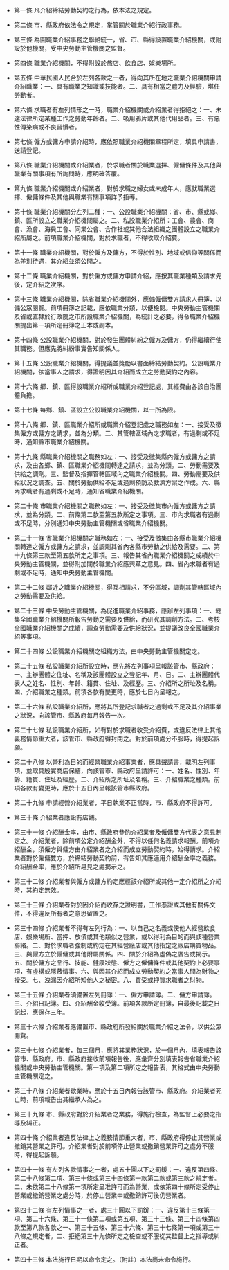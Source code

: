 * 第一條 凡介紹締結勞動契約之行為，依本法之規定。

* 第二條 市、縣政府依法令之規定，掌管關於職業介紹行政事務。

* 第三條 為圖職業介紹事務之聯絡統一，省、市、縣得設置職業介紹機關，或附設於他機關，受中央勞動主管機關之監督。

* 第四條 職業介紹機關，不得附設於旅店、飲食店、娛樂場所。

* 第五條 中華民國人民合於左列各款之一者，得向其所在地之職業介紹機關申請介紹職業：一、具有職業之知識或技能者。二、具有相當之體力及經驗，堪任勞動者。

* 第六條 求職者有左列情形之一時，職業介紹機關或介紹業者得拒絕之：一、未達法律所定某種工作之勞動年齡者。二、吸用鴉片或其他代用品者。三、有惡性傳染病或不良習慣者。

* 第七條 僱方或傭方申請介紹時，應依照職業介紹機關章程所定，填具申請書，送請登記。

* 第八條 職業介紹機關或介紹業者，於求職者關於職業選擇、僱傭條件及其他與職業有關事項有所詢問時，應明確答覆。

* 第九條 職業介紹機關或介紹業者，對於求職之婦女或未成年人，應就職業選擇、僱傭條件及其他與職業有關事項詳予指導。

* 第十條 職業介紹機關分左列二種：一、公設職業介紹機關：省、市、縣或鄉、鎮、區所設立之職業介紹機關屬之。二、私設職業介紹所：工會、農會、商會、漁會、海員工會、同業公會、合作社或其他合法組織之團體設立之職業介紹所屬之。前項職業介紹機關，對於求職者，不得收取介紹費。

* 第十一條 職業介紹機關，對於僱方及傭方，不得於性別、地域或信仰等關係而為差別待遇，其介紹並須公開之。

* 第十二條 職業介紹機關，對於僱方或傭方申請介紹，應按其職業種類及請求先後，定介紹之次序。

* 第十三條 職業介紹機關，除省職業介紹機關外，應備僱傭雙方請求人冊簿，以備公眾閱覽。前項冊簿之記載，應依職業分類，以便檢閱。中央勞動主管機關及省或直隸於行政院之市所設職業介紹機關，為統計之必要，得令職業介紹機關提出第一項所定冊簿之正本或副本。

* 第十四條 公設職業介紹機關，對於發生團體糾紛之僱方及傭方，仍得繼續行使其職務。但應先將糾紛事實告知關係人。

* 第十五條 公設職業介紹機關，得提議並獎勵以書面締結勞動契約。公設職業介紹機關，依當事人之請求，得證明因其介紹而成立之勞動契約之內容。

* 第十六條 鄉、鎮、區得設職業介紹所或職業介紹登記處，其經費由各該自治團體負擔。

* 第十七條 每鄉、鎮、區設立公設職業介紹機關，以一所為限。

* 第十八條 鄉、鎮、區職業介紹所或職業介紹登記處之職務如左：一、接受及徵集僱方或傭方之請求，並為分類。二、其管轄區域內之求職者，有過剩或不足時，通知縣市職業介紹機關。

* 第十九條 縣職業介紹機關之職務如左：一、接受及徵集縣內僱方或傭方之請求，及由各鄉、鎮、區職業介紹機關轉達之請求，並為分類。二、勞動需要及供給之調劑。三、監督及指揮管轄區域內之職業介紹機關。四、勞動需要及供給狀況之調查。五、關於勞動供給不足或過剩預防及救濟方案之作成。六、縣內求職者有過剩或不足時，通知省職業介紹機關。

* 第二十條 市職業介紹機關之職務如左：一、接受及徵集市內僱方或傭方之請求，並為分類。二、前條第二款至第五款所定之事項。三、市內求職者有過剩或不足時，分別通知中央勞動主管機關或省職業介紹機關。

* 第二十一條 省職業介紹機關之職務如左：一、接受及徵集由各縣市職業介紹機關轉達之僱方或傭方之請求，並調劑其省內各縣市勞動之供給及需要。二、第十九條第三款至第五款所定之事項。三、報告其省內職業介紹機關之成績於中央勞動主管機關，並得附加關於職業介紹應興革之意見。四、省內求職者有過剩或不足時，通知中央勞動主管機關。

* 第二十二條 鄰近之職業介紹機關，得互相請求，不分區域，調劑其管轄區域內之勞動需要及供給。

* 第二十三條 中央勞動主管機關，為促進職業介紹事務，應辦左列事項：一、總集全國職業介紹機關所報告勞動之需要及供給，而研究其調劑方法。二、考核全國職業介紹機關之成績，調查勞動需要及供給狀況，並提議改良全國職業介紹等事項。

* 第二十四條 公設職業介紹機關之組織方法，由中央勞動主管機關定之。

* 第二十五條 私設職業介紹所設立時，應先將左列事項呈報該管市、縣政府：一、主辦團體之住址、名稱及該團體設立之登記年、月、日。二、主辦團體代表人之姓名、性別、年齡、籍貫、住址、及經歷。三、介紹所之所址及名稱。四、介紹職業之種類。前項各款有變更時，應於七日內呈報之。

* 第二十六條 私設職業介紹所，應將其所登記求職者之過剩或不足及其介紹事業之狀況，向該管市、縣政府每月報告一次。

* 第二十七條 私設職業介紹所，如有對於求職者收受介紹費，或違反法律上其他義務情節重大者，該管市、縣政府得封閉之。對於前項處分不服時，得提起訴願。

* 第二十八條 以營利為目的而經營職業介紹事業者，應具聲請書，載明左列事項，並取具殷實商店保結，向該管市、縣政府呈請許可：一、姓名、性別、年齡、籍貫、住址及經歷。二、介紹所之所址及名稱。三、介紹職業之種類。前項各款有變更時，應於十五日內呈報該管市縣政府。

* 第二十九條 申請經營介紹業者，平日執業不正當時，市、縣政府不得許可。

* 第三十條 介紹業者應設有店舖。

* 第三十一條 介紹酬金率，由市、縣政府參酌介紹業者及僱傭雙方代表之意見制定之。介紹業者，除前項公定介紹酬金外，不得以任何名義請求報酬。前項介紹酬金，須僱方與傭方由介紹業者之介紹而成立勞動契約時，始得請求。介紹業者對於僱傭雙方，於締結勞動契約前，有告知其應適用介紹酬金率之義務。介紹酬金率，應於介紹所易見之處揭示之。

* 第三十二條 介紹業者與僱方或傭方約定應經該介紹所或其他一定介紹所之介紹時，其約定無效。

* 第三十三條 介紹業者對於因介紹而收存之證明書，工作憑證或其他有關係文件，不得違反所有者之意思留置之。

* 第三十四條 介紹業者不得有左列行為：一、以自己之名義或使他人經營飲食店、娛樂場所、當押、放債或其他類似之營業，或以得利為目的而與該種營業聯絡。二、對於求職者強制或約定在其經營廠店或其他指定之廠店購買物品。三、與僱方立於僱傭或其他附屬關係。四、關於介紹為虛偽之廣告或揭示。五、關於傭方之品行、技能、健康狀態、僱方之僱傭條件或其他契約上必要事項，有虛構或隱蔽情事。六、與因其介紹而成立勞動契約之當事人間為財物之授受。七、洩漏因介紹所知他人之秘密。八、買受或押質求職者之財物。

* 第三十五條 介紹業者須備置左列冊簿：一、僱方申請簿。二、傭方申請簿。三、介紹日記簿。四、介紹酬金收受簿。前項各款所定冊簿，自最後記載之日記起，應保存三年。

* 第三十六條 介紹業者應備置市、縣政府所發給關於職業介紹之法令，以供公眾閱覽。

* 第三十七條 介紹業者，每三個月，應將其業務狀況，於一個月內，填表報告該管市、縣政府。市、縣政府接收前項報告後，應彙齊分別填表報告省職業介紹機關或中央勞動主管機關。第一項及第二項所定之報告表，其格式由中央勞動主管機關定之。

* 第三十八條 介紹業者歇業時，應於十五日內報告該管市、縣政府。介紹業者死亡時，前項報告由其繼承人為之。

* 第三十九條 市、縣政府對於介紹業者之業務，得施行檢查，為監督上必要之指導及糾正。

* 第四十條 介紹業者違反法律上之義務情節重大者，市、縣政府得停止其營業或撤銷其營業之許可。介紹業者對於前項停止營業或撤銷營業許可之處分不服時，得提起訴願。

* 第四十一條 有左列各款情事之一者，處五十圓以下之罰鍰：一、違反第四條、第二十八條第二項、第三十條或第三十四條第一款第二款或第三款之規定者。二、未依第二十八條第一項所定呈准許可而為營業，或依第四十條所定受停止營業或撤銷營業之處分時，於停止營業中或撤銷許可後仍營業者。

* 第四十二條 有左列情事之一者，處三十圓以下罰鍰：一、違反第十三條第一項、第二十六條、第三十一條第二項或第五項、第三十三條、第三十四條第四款至第八款各款之一、第三十五條、第三十六條、第三十七條第一項或第三十八條之規定者。二、拒絕第三十九條所定之檢查或不服從其監督上之指導或糾正者。

* 第四十三條 本法施行日期以命令定之。（附註）本法尚未命令施行。

